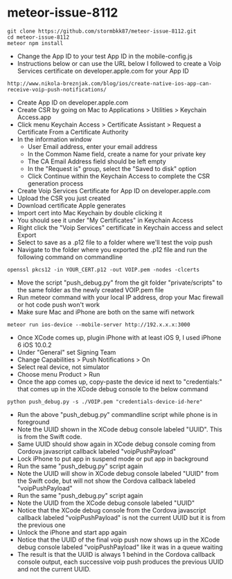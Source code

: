 # meteor-issue-8112

<pre><code>git clone https://github.com/stormbkk87/meteor-issue-8112.git
cd meteor-issue-8112
meteor npm install
</code></pre>

- Change the App ID to your test App ID in the mobile-config.js
- Instructions below or can use the URL below I followed to create a Voip Services certificate on developer.apple.com for your App ID

<pre><code>http://www.nikola-breznjak.com/blog/ios/create-native-ios-app-can-receive-voip-push-notifications/</code></pre>

- Create App ID on developer.apple.com
- Create CSR by going on Mac to Applications > Utilities > Keychain Access.app
- Click menu Keychain Access > Certificate Assistant > Request a Certificate From a Certificate Authority
- In the information window
  - User Email address, enter your email address
  - In the Common Name field, create a name for your private key
  - The CA Email Address field should be left empty
  - In the "Request is" group, select the "Saved to disk" option
  - Click Continue within the Keychain Access to complete the CSR generation process
- Create Voip Services Certificate for App ID on developer.apple.com
- Upload the CSR you just created
- Download certificate Apple generates
- Import cert into Mac Keychain by double clicking it
- You should see it under "My Certificates" in Keychain Access
- Right click the "Voip Services" certificate in Keychain access and select Export
- Select to save as a .p12 file to a folder where we'll test the voip push
- Navigate to the folder where you exported the .p12 file and run the following command on commandline

<pre><code>openssl pkcs12 -in YOUR_CERT.p12 -out VOIP.pem -nodes -clcerts</code></pre>

- Move the script "push_debug.py" from the git folder "private/scripts" to the same folder as the newly created VOIP.pem file
- Run meteor command with your local IP address, drop your Mac firewall or hot code push won't work
- Make sure Mac and iPhone are both on the same wifi network

<pre><code>meteor run ios-device --mobile-server http://192.x.x.x:3000</code></pre>

- Once XCode comes up, plugin iPhone with at least iOS 9, I used iPhone 6 iOS 10.0.2
- Under "General" set Signing Team
- Change Capabilities > Push Notifications > On
- Select real device, not simulator
- Choose menu Product > Run
- Once the app comes up, copy-paste the device id next to "credentials:" that comes up in the XCode debug console to the below command

<pre><code>python push_debug.py -s ./VOIP.pem "credentials-device-id-here"</code></pre>

- Run the above "push_debug.py" commandline script while phone is in foreground
- Note the UUID shown in the XCode debug console labeled "UUID". This is from the Swift code.
- Same UUID should show again in XCode debug console coming from Cordova javascript callback labeled "voipPushPayload"
- Lock iPhone to put app in suspend mode or put app in background
- Run the same "push_debug.py" script again
- Note the UUID will show in XCode debug console labeled "UUID" from the Swift code, but will not show the Cordova callback labeled "voipPushPayload"
- Run the same "push_debug.py" script again
- Note the UUID from the XCode debug console labeled "UUID"
- Notice that the XCode debug console from the Cordova javascript callback labeled "voipPushPayload" is not the current UUID but it is from the previous one
- Unlock the iPhone and start app again
- Notice that the UUID of the final voip push now shows up in the XCode debug console labeled "voipPushPayload" like it was in a queue waiting
- The result is that the UUID is always 1 behind in the Cordova callback console output, each successive voip push produces the previous UUID and not the current UUID.
 



